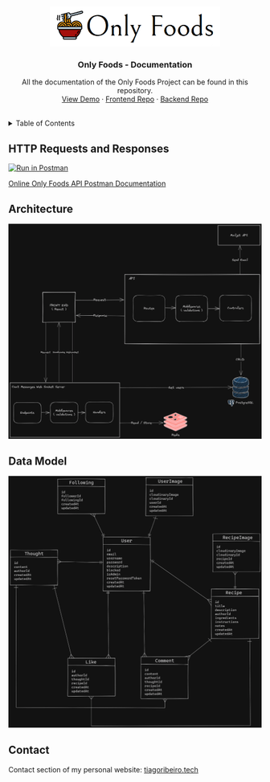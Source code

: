 <!-- PROJECT LOGO -->
<br />
<div align="center">
    <img src="images/logo.png" alt="Logo" width="340" height="80">

  <h3 align="center">Only Foods - Documentation</h3>

  <p align="center">
    All the documentation of the Only Foods Project can be found in this repository.
    <br />
    <a href="https://onlyfoods.netlify.app/">View Demo</a>
    ·
    <a href="https://github.com/TiagoRibeiro25/Only-Foods-FE">Frontend Repo</a>
    ·
    <a href="https://github.com/TiagoRibeiro25/Only-Foods-BE">Backend Repo</a>
  </p>
</div>

<!-- Table of Contents -->
<br />
<details>
  <summary>Table of Contents</summary>
  <ol>
    <li>
      <a href="#http-requests-and-responses">
        HTTP Requests and Responses
      </a>
    </li>
    <li>
      <a href="#architecture">
        Architecture
      </a>
    </li>
    <li>
      <a href="#data-model">
        Data Model
      </a>
    </li>
    <li>
      <a href="#contact">
        Contact
      </a>
    </li>
  </ol>
</details>

<!-- HTTP Requests and Responses -->
## HTTP Requests and Responses

[![Run in Postman](https://run.pstmn.io/button.svg)](https://app.getpostman.com/run-collection/25229849-2s946k5q27)

[Online Only Foods API Postman Documentation][postman-docs]

<!-- ARCHITECTURE -->
## Architecture

![Architecture](architecture/architecture_diagram_dark.png)

<!-- DATA MODEL -->
## Data Model

![Data Model](data_model/data_model_dark.png)

<!-- CONTACT -->
## Contact

Contact section of my personal website:
[tiagoribeiro.tech](https://tiagoribeiro.tech/)

<!-- MARKDOWN LINKS & IMAGES -->
[postman-docs]: https://documenter.getpostman.com/view/25229849/2s946k5q27

